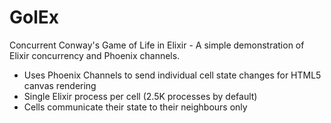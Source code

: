 # GolEx

Concurrent Conway's Game of Life in Elixir - A simple demonstration of Elixir concurrency and Phoenix channels.

 - Uses Phoenix Channels to send individual cell state changes for HTML5 canvas rendering
 - Single Elixir process per cell (2.5K processes by default)
 - Cells communicate their state to their neighbours only

